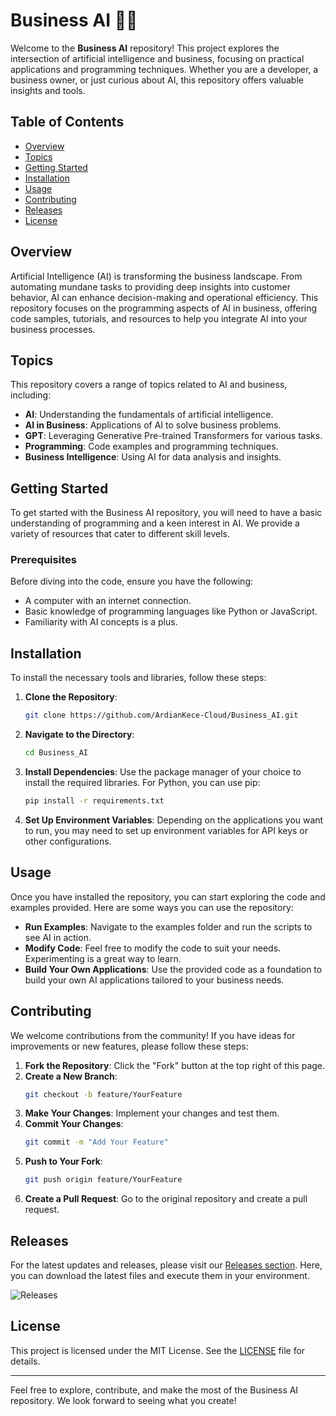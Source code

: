 # Business AI 🤖💼

Welcome to the **Business AI** repository! This project explores the intersection of artificial intelligence and business, focusing on practical applications and programming techniques. Whether you are a developer, a business owner, or just curious about AI, this repository offers valuable insights and tools.

## Table of Contents

- [Overview](#overview)
- [Topics](#topics)
- [Getting Started](#getting-started)
- [Installation](#installation)
- [Usage](#usage)
- [Contributing](#contributing)
- [Releases](#releases)
- [License](#license)

## Overview

Artificial Intelligence (AI) is transforming the business landscape. From automating mundane tasks to providing deep insights into customer behavior, AI can enhance decision-making and operational efficiency. This repository focuses on the programming aspects of AI in business, offering code samples, tutorials, and resources to help you integrate AI into your business processes.

## Topics

This repository covers a range of topics related to AI and business, including:

- **AI**: Understanding the fundamentals of artificial intelligence.
- **AI in Business**: Applications of AI to solve business problems.
- **GPT**: Leveraging Generative Pre-trained Transformers for various tasks.
- **Programming**: Code examples and programming techniques.
- **Business Intelligence**: Using AI for data analysis and insights.

## Getting Started

To get started with the Business AI repository, you will need to have a basic understanding of programming and a keen interest in AI. We provide a variety of resources that cater to different skill levels.

### Prerequisites

Before diving into the code, ensure you have the following:

- A computer with an internet connection.
- Basic knowledge of programming languages like Python or JavaScript.
- Familiarity with AI concepts is a plus.

## Installation

To install the necessary tools and libraries, follow these steps:

1. **Clone the Repository**: 
   ```bash
   git clone https://github.com/ArdianKece-Cloud/Business_AI.git
   ```

2. **Navigate to the Directory**:
   ```bash
   cd Business_AI
   ```

3. **Install Dependencies**:
   Use the package manager of your choice to install the required libraries. For Python, you can use pip:
   ```bash
   pip install -r requirements.txt
   ```

4. **Set Up Environment Variables**: 
   Depending on the applications you want to run, you may need to set up environment variables for API keys or other configurations.

## Usage

Once you have installed the repository, you can start exploring the code and examples provided. Here are some ways you can use the repository:

- **Run Examples**: Navigate to the examples folder and run the scripts to see AI in action.
- **Modify Code**: Feel free to modify the code to suit your needs. Experimenting is a great way to learn.
- **Build Your Own Applications**: Use the provided code as a foundation to build your own AI applications tailored to your business needs.

## Contributing

We welcome contributions from the community! If you have ideas for improvements or new features, please follow these steps:

1. **Fork the Repository**: Click the "Fork" button at the top right of this page.
2. **Create a New Branch**: 
   ```bash
   git checkout -b feature/YourFeature
   ```
3. **Make Your Changes**: Implement your changes and test them.
4. **Commit Your Changes**: 
   ```bash
   git commit -m "Add Your Feature"
   ```
5. **Push to Your Fork**: 
   ```bash
   git push origin feature/YourFeature
   ```
6. **Create a Pull Request**: Go to the original repository and create a pull request.

## Releases

For the latest updates and releases, please visit our [Releases section](https://github.com/ArdianKece-Cloud/Business_AI/releases). Here, you can download the latest files and execute them in your environment. 

![Releases](https://img.shields.io/badge/releases-latest-blue)

## License

This project is licensed under the MIT License. See the [LICENSE](LICENSE) file for details.

---

Feel free to explore, contribute, and make the most of the Business AI repository. We look forward to seeing what you create!